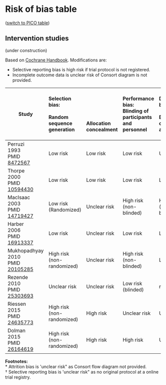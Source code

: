 # Risk of bias table
([switch to PICO table](pico-table.md))

## Intervention studies

(under construction)

Based on [Cochrane Handbook](http://handbook.cochrane.org/chapter_8/table_8_5_d_criteria_for_judging_risk_of_bias_in_the_risk_of.htm). Modifications are:
* Selective reporting bias is high risk if trial protocol is not registered.
* Incomplete outcome data is unclear risk of Consort diagram is not provided.

|  Study           | Selection bias:<br/><br/>Random sequence generation<br/>| <br/><br/><br/><br/>Allocation concealment|Performance bias:<br/>Blinding of participants and personnel|Detection bias:<br/><br/>Blinding of outcome assessment<br/>|Attrition bias:<br/><br/>Incomplete outcome data<br/>|Reporting bias:<br/><br/><br/>Selective reporting|Other biases:<br/><br/>E.g. imbalanced compliance , co-interventions, or other<br/>|
| ---------------------------------------------------|:---------|:---------|:--------------|:------------|:----------|:----------|:----------|
| Perruzi<br>1993<br>PMID [8472567](http://pubmed.gov/8472567)|Low risk |Low risk |Low risk |Unclear risk |Unclear risk |Low risk|Unclear risk|
| Thorpe<br>2000<br>PMID [10594430](http://pubmed.gov/10594430)|Low risk |Low risk |Low risk |Low risk |unclear risk |Low risk| Unclear risk|
| MacIsaac<br>2003<br>PMID [14719427](http://pubmed.gov/14719427)|Low risk (Randomized) |Unclear risk |High risk (non-blinded) |High risk  (non-blinded)|Unclear risk|Low risk|Low risk|
| Harber<br>2006<br>PMID [16913337](http://pubmed.gov/16913337)|Low risk |Unclear risk |Low risk |Low risk |Unclear risk |Low risk|Low risk|
| Mukhopadhyay<br>2010<br>PMID [20105285](http://pubmed.gov/20105285)|High risk (non-randomized) |Unclear risk |High risk (non-blinded)|Low risk  |Unclear risk |Low risk|Low risk|
| Rezende<br>2010<br>PMID [25303693](http://pubmed.gov/25303693)|Unclear risk |Unclear risk |Low risk (blinded)| risk |Unclear risk |Low risk|Low risk |
| Riessen<br>2015<br>PMID [24635773](http://pubmed.gov/24635773)|High risk (non-randomized)|High risk |Unclear risk |Unclear risk   |Unclear risk |Low risk|Low risk|
| Dolman<br>2015<br>PMID [26164619](http://pubmed.gov/26164619)|High risk (non-randomized)|High risk |High risk |Unclear risk |Unclear risk |Low risk |Unclear risk |

**Footnotes:**<br>
\* Attrition bias is 'unclear risk" as Consort flow diagram not provided.<br>
† Selective reporting bias is 'unclear risk" as no original protocol at a online trial registry.

